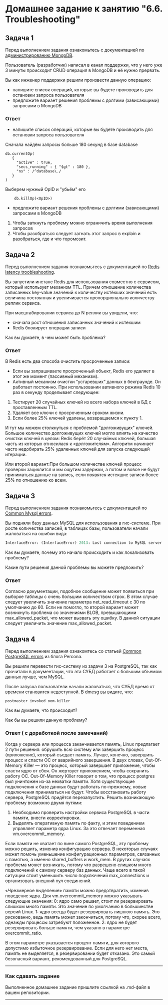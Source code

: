 # Домашнее задание к занятию "6.6. Troubleshooting"

## Задача 1

Перед выполнением задания ознакомьтесь с документацией по [администрированию MongoDB](https://docs.mongodb.com/manual/administration/).

Пользователь (разработчик) написал в канал поддержки, что у него уже 3 минуты происходит CRUD операция в MongoDB и её 
нужно прервать. 

Вы как инженер поддержки решили произвести данную операцию:
- напишите список операций, которые вы будете производить для остановки запроса пользователя
- предложите вариант решения проблемы с долгими (зависающими) запросами в MongoDB
### Ответ
- напишите список операций, которые вы будете производить для остановки запроса пользователя

Сначала найдём запросы больше 180 секунд в базе database
```
db.currentOp(
   {
     "active" : true,
     "secs_running" : { "$gt" : 180 },
     "ns" : /^database\./
   }
)
```
Выберем нужный OpID и "убьём" его
```
	db.killOp(<OpID>)
```
- предложите вариант решения проблемы с долгими (зависающими) запросами в MongoDB

1. Чтобы заткнуть проблему можно ограничить время выполнения запросов
2. Чтобы разобраться следует загнать этот запрос в explain и разобраться, где и что торомозит.



## Задача 2

Перед выполнением задания познакомьтесь с документацией по [Redis latency troobleshooting](https://redis.io/topics/latency).

Вы запустили инстанс Redis для использования совместно с сервисом, который использует механизм TTL. 
Причем отношение количества записанных key-value значений к количеству истёкших значений есть величина постоянная и
увеличивается пропорционально количеству реплик сервиса. 

При масштабировании сервиса до N реплик вы увидели, что:
- сначала рост отношения записанных значений к истекшим
- Redis блокирует операции записи

Как вы думаете, в чем может быть проблема?

### Ответ
В Redis есть два способа очистить просроченные записи: 
- Если вы запрашиваете просроченный объект, Redis его удаляет в этот же момент (пассивный механизм).
- Активный механизм очистки “устаревших” данных в бекграунде. Он работает постоянно.
При использовании автивного режима Redis 10 раз в секунду проделывает следующее:
1. Тестирует 20 случайных ключей из всего набора ключей в БД с проставленным TTL.
2. Удаляет все ключи с просроченным сроком жизни.
3. Если более 25% ключей удалены, возвращаемся к пункту 1.

И тут мы можем столкнуться с проблемой "долгоживущих" ключей. Большое количество долгоживущих ключей могло влиять на качество очистки ключей в целом: Redis берёт 20 случайных ключей, большая часть из которых относилася к «долгожителям». Алгоритм начинает часто недобирать 25% удаленных ключей для запуска следующей итерации.

Или второй вариант:При большом количестве ключей процесс проверки зациклится и мы ощутим задержки, а потом и вовсе не будут приниматься данные на запись, если появятся истекшие записи более 25% по отношению ко всем. 
 
## Задача 3

Перед выполнением задания познакомьтесь с документацией по [Common Mysql errors](https://dev.mysql.com/doc/refman/8.0/en/common-errors.html).

Вы подняли базу данных MySQL для использования в гис-системе. При росте количества записей, в таблицах базы,
пользователи начали жаловаться на ошибки вида:
```python
InterfaceError: (InterfaceError) 2013: Lost connection to MySQL server during query u'SELECT..... '
```

Как вы думаете, почему это начало происходить и как локализовать проблему?

Какие пути решения данной проблемы вы можете предложить?

### Ответ
Согласно документации, подобное сообщение может появиться при выборке таблицы с очень большим количеством строк. В этом случае следует увеличить значение параметра net_read_timeout с 30 по умолчанию до 60.
Если не помогло, то второй вариант может возникнуть проблема со значениями BLOB, превышающими max_allowed_packet, что может вызвать эту ошибку. В данной ситуации следует увеличить значение max_allowed_packet.

## Задача 4

Перед выполнением задания ознакомтесь со статьей [Common PostgreSQL errors](https://www.percona.com/blog/2020/06/05/10-common-postgresql-errors/) из блога Percona.

Вы решили перевести гис-систему из задачи 3 на PostgreSQL, так как прочитали в документации, что эта СУБД работает с 
большим объемом данных лучше, чем MySQL.

После запуска пользователи начали жаловаться, что СУБД время от времени становится недоступной. В dmesg вы видите, что:

`postmaster invoked oom-killer`

Как вы думаете, что происходит?

Как бы вы решили данную проблему?

### Ответ ( с доработкой после замечаний)
Когда у сервера или процесса заканчивается память, Linux предлагает 2 пути решения: обрушить всю систему или завершить процесс (приложение), который съедает память. Лучше, конечно, завершить процесс и спасти ОС от аварийного завершения. В двух словах, Out-Of-Memory Killer — это процесс, который завершает приложение, чтобы спасти ядро от сбоя. Он жертвует приложением, чтобы сохранить работу ОС. 
Out-Of-Memory Killer говорит о том, что процесс postgres был уничтожен из-за нехватки памяти. Хотя существующие подключения к базе данных будут работать по-прежнему, новые подключения приниматься не будут. Чтобы восстановить работу сервера, PostgreSQL придётся перезапустить.
Решить возникающую проблему возможно двумя путями:
1. Необходимо проверить настройки сервиса PostgreSQL в части памяти, внести корректировки.
2. Выделять оперативную память по факту, и этим поведением управляет параметр ядра Linux. За это отвечает переменная vm.overcommit_memory.

Если памяти не хватает по вине самого PostgreSQL, эту проблему можно решить, изменив конфигурацию сервера. В некоторых случаях может помочь уменьшение конфигурационных параметров, связанных с памятью, а именно shared_buffers и work_mem. В других случаях проблема может возникать, потому что разрешено слишком много подключений к самому серверу баз данных. Чаще всего в такой ситуации стоит уменьшить число подключений max_connections и организовать внешний пул соединений.

«Чрезмерное выделение» памяти можно предотвратить, изменив поведение ядра.
Для vm.overcommit_memory можно указывать следующие значения:
0: ядро само решает, стоит ли резервировать слишком много памяти. Это значение по умолчанию в большинстве версий Linux.
1: ядро всегда будет резервировать лишнюю память. Это рискованно, ведь память может закончиться, потому что, скорее всего, однажды процессы затребуют положенное.
2: ядро не будет резервировать больше памяти, чем указано в параметре overcommit_ratio.

В этом параметре указывается процент памяти, для которого допустимо избыточное резервирование. Если для него нет места, память не выделяется, в резервировании будет отказано. Это самый безопасный вариант, рекомендованный для PostgreSQL.

---

### Как cдавать задание

Выполненное домашнее задание пришлите ссылкой на .md-файл в вашем репозитории.

---
